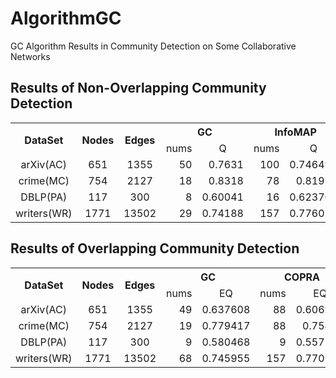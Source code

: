 # AlgorithmGC
GC Algorithm Results in Community Detection on Some Collaborative Networks

## Results of Non-Overlapping Community Detection

<table align="center" border="0" cellspacing="4">
  <tr>
    <th rowspan="2">DataSet</th> <th rowspan="2">Nodes</th> <th rowspan="2">Edges</th>
    <th colspan="2">GC</th> <th colspan="2">InfoMAP</th> <th colspan="2">LPA</th> <th colspan="2">WALKTRAP</th>
  </tr>
  <tr align="center">
    <td>nums</td> <td>Q</td> <td>nums</td> <td>Q</td> <td>nums</td> <td>Q</td> <td>nums</td> <td>Q</td>
  </tr>
  <tr align="right">
    <td align="center">arXiv(AC)</td> <td align="center">651</td> <td align="center">1355</td>
    <td>50</td> <td>0.7631</td> <td>100</td> <td>0.746492</td>
    <td>89</td> <td>0.760374</td> <td>86</td> <td>0.765762</td>
  </tr>
  <tr align="right">
    <td align="center">crime(MC)</td> <td align="center">754</td> <td align="center">2127</td> 
    <td>18</td> <td>0.8318</td> <td>78</td> <td>0.81957</td> 
    <td>83</td> <td>0.804739</td> <td>56</td> <td>0.847618</td>
  </tr>
  <tr align="right">
    <td align="center">DBLP(PA)</td> <td align="center">117</td> <td align="center">300</td> 
    <td>8</td> <td>0.60041</td> <td>16</td> <td>0.623706</td> 
    <td>8</td> <td>0.591361</td> <td>10</td> <td>0.612844</td>
  </tr>
  <tr align="right">
    <td align="center">writers(WR)</td> <td align="center">1771</td> <td align="center">13502</td> 
    <td>29</td> <td>0.74188</td> <td>157</td> <td>0.776015</td> 
    <td>167</td> <td>0.772685</td> <td>264</td> <td>0.757439</td>
  </tr>
</table>

## Results of Overlapping Community Detection

<table align="center" border="0" cellspacing="4">
  <tr>
    <th rowspan="2">DataSet</th> <th rowspan="2">Nodes</th> <th rowspan="2">Edges</th>
    <th colspan="2">GC</th> <th colspan="2">COPRA</th> <th colspan="2">SLPA</th> <th colspan="2">LFM</th>
  </tr>
  <tr align="center">
    <td>nums</td> <td>EQ</td> <td>nums</td> <td>EQ</td> <td>nums</td> <td>EQ</td> <td>nums</td> <td>EQ</td>
  </tr>
  <tr align="right">
    <td align="center">arXiv(AC)</td> <td align="center">651</td> <td align="center">1355</td>
    <td>49</td> <td>0.637608</td> <td>88</td> <td>0.606969</td>
    <td>97</td> <td>0.646603</td> <td>135</td> <td>0.569307</td>
  </tr>
  <tr align="right">
    <td align="center">crime(MC)</td> <td align="center">754</td> <td align="center">2127</td> 
    <td>19</td> <td>0.779417</td> <td>88</td> <td>0.75468</td> 
    <td>97</td> <td>0.755672</td> <td>119</td> <td>0.688126</td>
  </tr>
  <tr align="right">
    <td align="center">DBLP(PA)</td> <td align="center">117</td> <td align="center">300</td> 
    <td>9</td> <td>0.580468</td> <td>9</td> <td>0.557236</td> 
    <td>15</td> <td>0.510997</td> <td>16</td> <td>0.563689</td>
  </tr>
  <tr align="right">
    <td align="center">writers(WR)</td> <td align="center">1771</td> <td align="center">13502</td> 
    <td>68</td> <td>0.745955</td> <td>157</td> <td>0.770993</td> 
    <td>156</td> <td>0.759979</td> <td>236</td> <td>0.739162</td>
  </tr>
</table>